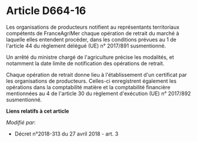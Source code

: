 # Article D664-16

Les organisations de producteurs notifient au représentants territoriaux compétents de FranceAgriMer chaque opération de
retrait du marché à laquelle elles entendent procéder, dans les conditions prévues au 1 de l'article 44 du règlement délégué
(UE) n° 2017/891 susmentionné.

Un arrêté du ministre chargé de l'agriculture précise les modalités, et notamment la date limite de notification des
opérations de retrait.

Chaque opération de retrait donne lieu à l'établissement d'un certificat par les organisations de producteurs. Celles-ci
enregistrent également les opérations dans la comptabilité matière et la comptabilité financière mentionnées au 4 de
l'article 30 du règlement d'exécution (UE) n° 2017/892 susmentionné.

**Liens relatifs à cet article**

_Modifié par_:

  - Décret n°2018-313 du 27 avril 2018 - art. 3
